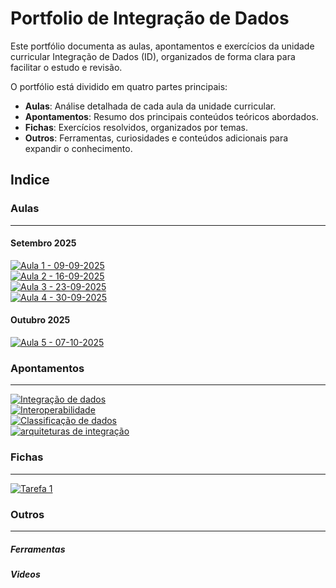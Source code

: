 # Portfolio de Integração de Dados

Este portfólio documenta as aulas, apontamentos e exercícios da unidade curricular Integração de Dados (ID), organizados de forma clara para facilitar o estudo e revisão.

O portfólio está dividido em quatro partes principais:

- **Aulas**: Análise detalhada de cada aula da unidade curricular.
- **Apontamentos**: Resumo dos principais conteúdos teóricos abordados.
- **Fichas**: Exercícios resolvidos, organizados por temas.
- **Outros**: Ferramentas, curiosidades e conteúdos adicionais para expandir o conhecimento.

## Indice

### Aulas

---

#### Setembro 2025

[![Aula 1 - 09-09-2025](https://img.shields.io/badge/Aula%201-09--09--2025-blue?style=for-the-badge)](aulas/09-09-2025.md) <br/>
[![Aula 2 - 16-09-2025](https://img.shields.io/badge/Aula%202-16--09--2025-blue?style=for-the-badge)](aulas/16-09-2025.md) <br/>
[![Aula 3 - 23-09-2025](https://img.shields.io/badge/Aula%203-23--09--2025-blue?style=for-the-badge)](aulas/23-09-2025.md) <br/>
[![Aula 4 - 30-09-2025](https://img.shields.io/badge/Aula%204-30--09--2025-blue?style=for-the-badge)](aulas/30-09-2025.md) <br/>

#### Outubro 2025

[![Aula 5 - 07-10-2025](https://img.shields.io/badge/Aula%205-07--10--2025-blue?style=for-the-badge)](aulas/07-10-2025.md) <br/>

### Apontamentos

---

[![Integração de dados](https://img.shields.io/badge/integração%20de%20dados-28A745?style=for-the-badge)](apontamentos/integração%20de%20dados.md)<br/>
[![Interoperabilidade](https://img.shields.io/badge/interoperabilidade-28A745?style=for-the-badge)](apontamentos/interoperabilidade.md)<br/>
[![Classificação de dados](https://img.shields.io/badge/classificação%20de%20dados-28A745?style=for-the-badge)](apontamentos/classificacao%20de%20dados.md)<br/>
[![arquiteturas de integração](https://img.shields.io/badge/arquiteturas%20de%20integração-28A745?style=for-the-badge)](apontamentos/classificacao%20de%20dados.md)<br/>

### Fichas

---

[![Tarefa 1](https://img.shields.io/badge/Tarefa%2001-orange?style=for-the-badge)](fichas/tarefa1.md) <br>

### Outros

---

##### Ferramentas

<!-- [![VirtualBox - Máquinas Virtuais](https://img.shields.io/badge/VirtualBox%20-%20Máquinas%20Virtuais-purple?style=for-the-badge)](https://www.virtualbox.org/) -->

##### Videos

## <!-- [![Correção de erro VirtualBox - "Missing Dependencies"](https://img.shields.io/badge/youtube-Correção%20de%20erro%20VirtualBox:%20"Missing%20Dependencies"-FF0000?style=for-the-badge)](https://www.youtube.com/watch?v=IvPdhh70OGM) -->
